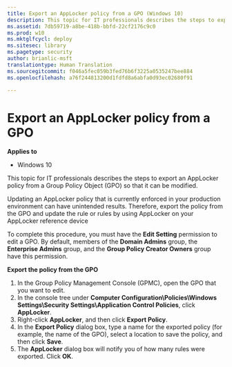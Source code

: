 ```yaml
---
title: Export an AppLocker policy from a GPO (Windows 10)
description: This topic for IT professionals describes the steps to export an AppLocker policy from a Group Policy Object (GPO) so that it can be modified.
ms.assetid: 7db59719-a8be-418b-bbfd-22cf2176c9c0
ms.prod: w10
ms.mktglfcycl: deploy
ms.sitesec: library
ms.pagetype: security
author: brianlic-msft
translationtype: Human Translation
ms.sourcegitcommit: f046a5fec059b3fed76b6f3225a0535247bee884
ms.openlocfilehash: a76f244813200d1fdfd8a6abfa0d93ec02680f91

---
```


# Export an AppLocker policy from a GPO

**Applies to**
-   Windows 10

This topic for IT professionals describes the steps to export an AppLocker policy from a Group Policy Object (GPO) so that it can be modified.

Updating an AppLocker policy that is currently enforced in your production environment can have unintended results. Therefore, export the policy from the GPO and update the rule or rules by using AppLocker on your AppLocker reference device

To complete this procedure, you must have the **Edit Setting** permission to edit a GPO. By default, members of the **Domain Admins** group, the **Enterprise Admins** group, and the **Group Policy Creator Owners** group have this permission.

**Export the policy from the GPO**

1.  In the Group Policy Management Console (GPMC), open the GPO that you want to edit.
2.  In the console tree under **Computer Configuration\\Policies\\Windows Settings\\Security Settings\\Application Control Policies**, click **AppLocker**.
3.  Right-click **AppLocker**, and then click **Export Policy**.
4.  In the **Export Policy** dialog box, type a name for the exported policy (for example, the name of the GPO), select a location to save the policy, and then click **Save**.
5.  The **AppLocker** dialog box will notify you of how many rules were exported. Click **OK**.



<!--HONumber=Jun16_HO4-->


